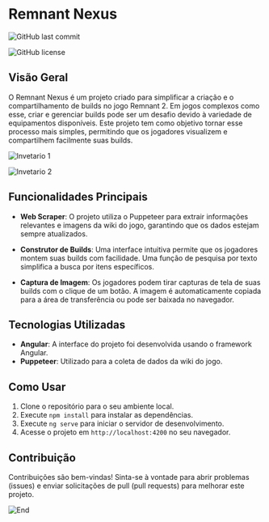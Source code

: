 # Remnant Nexus

![GitHub last commit](https://img.shields.io/github/last-commit/laurencioScript/remnantNexus)

![GitHub license](https://img.shields.io/github/license/laurencioScript/remnantNexus)

## Visão Geral

O Remnant Nexus é um projeto criado para simplificar a criação e o compartilhamento de builds no jogo Remnant 2. Em jogos complexos como esse, criar e gerenciar builds pode ser um desafio devido à variedade de equipamentos disponíveis. Este projeto tem como objetivo tornar esse processo mais simples, permitindo que os jogadores visualizem e compartilhem facilmente suas builds.

![Invetario 1](https://media.discordapp.net/attachments/868247587910717461/1153405174103146526/20230918150526_1.jpg?width=775&height=436)

![Invetario 2](https://media.discordapp.net/attachments/868247587910717461/1153405174807793695/20230918150542_1.jpg?width=775&height=436)


## Funcionalidades Principais

- **Web Scraper**: O projeto utiliza o Puppeteer para extrair informações relevantes e imagens da wiki do jogo, garantindo que os dados estejam sempre atualizados.

- **Construtor de Builds**: Uma interface intuitiva permite que os jogadores montem suas builds com facilidade. Uma função de pesquisa por texto simplifica a busca por itens específicos.

- **Captura de Imagem**: Os jogadores podem tirar capturas de tela de suas builds com o clique de um botão. A imagem é automaticamente copiada para a área de transferência ou pode ser baixada no navegador.

## Tecnologias Utilizadas

- **Angular**: A interface do projeto foi desenvolvida usando o framework Angular.
- **Puppeteer**: Utilizado para a coleta de dados da wiki do jogo.

## Como Usar

1. Clone o repositório para o seu ambiente local.
2. Execute `npm install` para instalar as dependências.
3. Execute `ng serve` para iniciar o servidor de desenvolvimento.
4. Acesse o projeto em `http://localhost:4200` no seu navegador.

## Contribuição

Contribuições são bem-vindas! Sinta-se à vontade para abrir problemas (issues) e enviar solicitações de pull (pull requests) para melhorar este projeto.

![End](https://media.discordapp.net/attachments/868247587910717461/1153405175076225126/20230918150809_1.jpg?width=775&height=436)
